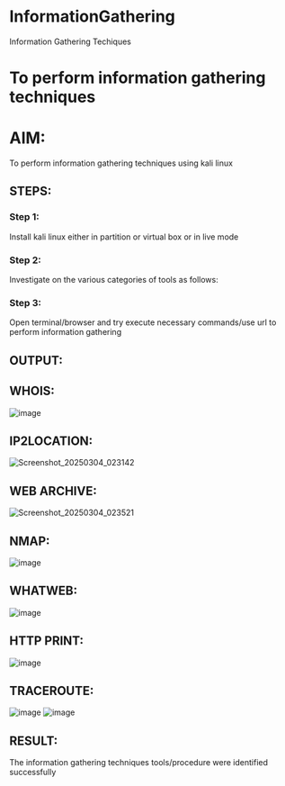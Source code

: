 # InformationGathering
Information Gathering Techiques

# To perform information gathering techniques

# AIM:

To perform information gathering techniques using kali linux 

## STEPS:

### Step 1:

Install kali linux either in partition or virtual box or in live mode

### Step 2:

Investigate on the various categories of tools as follows:

### Step 3:
Open terminal/browser and try execute necessary commands/use url to perform information gathering


## OUTPUT:
## WHOIS:
![image](https://github.com/user-attachments/assets/f393b867-b1d6-4099-98ba-b50b3eb4bb42)

## IP2LOCATION:
![Screenshot_20250304_023142](https://github.com/user-attachments/assets/9d54f807-00af-4076-a23f-3d8f28b31b78)
## WEB ARCHIVE:
![Screenshot_20250304_023521](https://github.com/user-attachments/assets/04c2a2cd-bf7d-41c0-b38a-3cf965b039ff)
## NMAP:
![image](https://github.com/user-attachments/assets/4fd856a3-0160-4853-b1d9-08103e56c780)

## WHATWEB:
![image](https://github.com/user-attachments/assets/0e6e37fe-c949-4a4c-8af8-4588a8d97308)

## HTTP PRINT:
![image](https://github.com/user-attachments/assets/991d0d67-0f66-407b-867c-c2d5a16d0690)

## TRACEROUTE:
![image](https://github.com/user-attachments/assets/32be8573-a513-414e-9b65-fc2791defb90)
![image](https://github.com/user-attachments/assets/25de2fe2-4c2f-4eac-ac4d-e8ad0961839f)


## RESULT:
The information gathering techniques tools/procedure were  identified successfully
